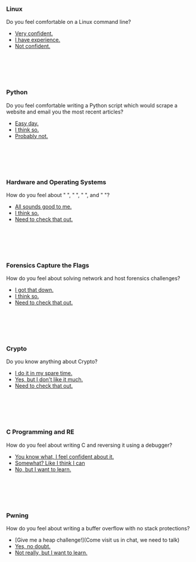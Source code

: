 <h3 id="linux">Linux</h3> 

Do you feel comfortable on a Linux command line? 

* [Very confident.](#python) 
* [I have experience.](challs/bandit.md) 
* [Not confident.](training/linux.md) 
  
  
<br>
<br>
<br>
<br>
  <h3 id="python">Python</h3> 
                                                                      
Do you feel comfortable writing a Python script which would scrape a website and email you the most recent articles? 

* [Easy day.](#hardos)
* [I think so.](challs/pythontest.md)
* [Probably not.](training/python.md) 

<br>
<br>
<br>
<br>

<h3 id="hardos">Hardware and Operating Systems</h3> 

How do you feel about "    ", "       ", "       ", and "                   "?

* [All sounds good to me.](#ctfs)
* [I think so.](training/hardos.md)
* [Need to check that out.](training/hardos.md)

<br>
<br>
<br>
<br>

<h3 id="ctfs">Forensics Capture the Flags</h3> 

How do you feel about solving network and host forensics challenges?

* [I got that down.](#crypto)
* [I think so.](training/forensics.md)
* [Need to check that out.](training/forensics.md)

<br>
<br>
<br>
<br>

<h3 id="ctfs">Crypto</h3> 

Do you know anything about Crypto?

* [I do it in my spare time.](training/crypto2.md)
* [Yes, but I don't like it much.](#cnre)
* [Need to check that out.](training/crypto1.md)

<br>
<br>
<br>
<br>

<h3 id="cnre">C Programming and RE</h3> 

How do you feel about writing C and reversing it using a debugger? 

* [You know what, I feel confident about it.](#exploits)
* [Somewhat? Like I think I can](training/hardstuff.md)
* [No, but I want to learn.](training/hardstuff.md)

<br>
<br>
<br>
<br>

<h3 id="exploits">Pwning</h3> 
How do you feel about writing a buffer overflow with no stack protections?

* [Give me a heap challenge!](Come visit us in chat, we need to talk) 
* [Yes, no doubt.](training/pwning.md)  
* [Not really, but I want to learn.](training/pwning.md) 

<br>
<br>
<br>
<br>
<br>
<br>
<br>


